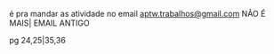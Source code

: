 é pra mandar as atividade no email aptw.trabalhos@gmail.com
NÂO É MAIS| EMAIL ANTIGO




pg 24,25|35,36
